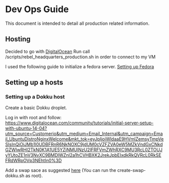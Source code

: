 # Dev Ops Guide
This document is intended to detail all production related information.

## Hosting
Decided to go with [DigitalOcean](https://cloud.digitalocean.com)
Run call /scripts/rebel_headquarters_production.sh in order to connect to my VM

I used the following guide to initialize a fedora server.
[Setting up Fedora](https://www.digitalocean.com/community/tutorials/initial-setup-of-a-fedora-22-server?utm_source=Customerio&utm_medium=Email_Internal&utm_campaign=Email_FedoraDistroWelcome&mkt_tok=eyJpIjoiTkRrNE9XSXlNemRpT0RNMyIsInQiOiJiNVI0WTRVUEUxMUtJYlBJSXdMdUtjaGNldW1qWFFCa2hLWmt2dktaUnpwVUNYRkhVYXUydTJGeVY0Q3dlSmViNFwvNk9NNG5HZ29sMENmVnBqeHBjRzV2WGNMU3JcL1p6VDdVNElCb3Rad2YwZFh5ZWdaUytka1FoZEJKTHd4cDREIn0%3D)


## Setting up a hosts
### Setting up a Dokku host
Create a basic Dokku droplet.

Log in with root and follow:
https://www.digitalocean.com/community/tutorials/initial-server-setup-with-ubuntu-14-04?utm_source=Customerio&utm_medium=Email_Internal&utm_campaign=Email_UbuntuDistroNginxWelcome&mkt_tok=eyJpIjoiWldaaE9HVmlZemsyTmpVeSIsInQiOiJMb1l0UDBFRnR6NkNOXC9jdUM0cVZFZVA0eW5MZkVndGxCNkdGZWIwRHI2TkN0K1A1UE5YZjNMUlNzU2lFRFVmZWhRXC9MU3RcL0ZTOUJyYUtoZE1nV3NvXC9BMDlWZnI2a1hCVHBXK2JrekJpbEIxdkRkQVRcL0RkSEFRdWRpOVp3NEhtIn0%3D

Add a swap sace as suggested [here](https://medium.com/dirtyjs/how-to-deploy-vue-js-app-in-one-line-with-docker-digital-ocean-2338f03d406a) (You can run the create-swap-dokku.sh as root).
